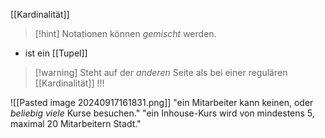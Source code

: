 [[Kardinalität]]

> [!hint] Notationen können _gemischt_ werden.

- ist ein [[Tupel]]
> [!warning] Steht auf der _anderen_ Seite als bei einer regulären [[Kardinalität]] !!!

![[Pasted image 20240917161831.png]]
"ein Mitarbeiter kann keinen, oder _beliebig viele_ Kurse besuchen."
"ein Inhouse-Kurs wird von mindestens 5, maximal 20 Mitarbeitern Stadt."
